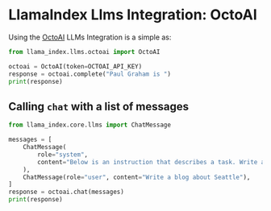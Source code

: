 # LlamaIndex Llms Integration: OctoAI

Using the [OctoAI](https://octo.ai) LLMs Integration is a simple as:

```python
from llama_index.llms.octoai import OctoAI

octoai = OctoAI(token=OCTOAI_API_KEY)
response = octoai.complete("Paul Graham is ")
print(response)
```

## Calling `chat` with a list of messages

```python
from llama_index.core.llms import ChatMessage

messages = [
    ChatMessage(
        role="system",
        content="Below is an instruction that describes a task. Write a response that appropriately completes the request.",
    ),
    ChatMessage(role="user", content="Write a blog about Seattle"),
]
response = octoai.chat(messages)
print(response)
```
